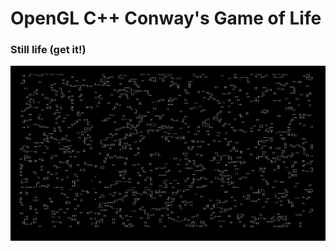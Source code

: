 # OpenGL C++ Conway's Game of Life

### Still life (get it!)
![img1](ConwaysGameOfLifeScreenshot_1.png)
